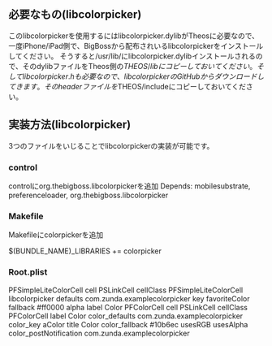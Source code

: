 ## 必要なもの(libcolorpicker)
このlibcolorpickerを使用するにはlibcolorpicker.dylibがTheosに必要なので、一度iPhone/iPad側で、BigBossから配布されいるlibcolorpickerをインストールしてください。
そうすると/usr/lib/にlibcolorpicker.dylibインストールされるので、そのdylibファイルをTheos側の$THEOS/libにコピーしておいてください。
そしてlibcolorpicker.hも必要なので、libcolorpickerのGitHubからダウンロードしてきます。そのheaderファイルを$THEOS/includeにコピーしておいてください。

## 実装方法(libcolorpicker)
3つのファイルをいじることでlibcolorpickerの実装が可能です。
### control
controlにorg.thebigboss.libcolorpickerを追加
Depends: mobilesubstrate, preferenceloader, org.thebigboss.libcolorpicker

### Makefile
Makefileにcolorpickerを追加

$(BUNDLE_NAME)_LIBRARIES +=  colorpicker

### Root.plist
PFSimpleLiteColorCell
<dict>
	<key>cell</key>
	<string>PSLinkCell</string>
	<key>cellClass</key>
	<string>PFSimpleLiteColorCell</string>
	<key>libcolorpicker</key>
	<dict>
		<key>defaults</key>
		<string>com.zunda.examplecolorpicker</string>
		<key>key</key>
		<string>favoriteColor</string>
		<key>fallback</key>
		<string>#ff0000</string>
		<key>alpha</key>
		<true/>
	</dict>
	<key>label</key>
	<string>Color</string>
</dict>
PFColorCell
<dict>
	<key>cell</key>
	<string>PSLinkCell</string>
	<key>cellClass</key>
	<string>PFColorCell</string>
	<key>label</key>
	<string>Color</string>
	<key>color_defaults</key>
	<string>com.zunda.examplecolorpicker</string>
	<key>color_key</key>
	<string>aColor</string>
	<key>title</key>
	<string>Color</string>
	<key>color_fallback</key>
	<string>#10b6ec</string>
	<key>usesRGB</key>
	<true/>
	<key>usesAlpha</key>
	<true/>
	<key>color_postNotification</key>
	<string>com.zunda.examplecolorpicker</string>
</dict>
